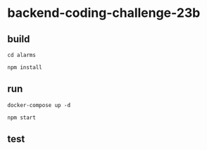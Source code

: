 # backend-coding-challenge-23b

## build

`cd alarms`

`npm install`

## run

`docker-compose up -d`

`npm start`

## test

